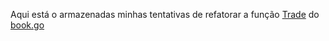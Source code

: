 Aqui está o armazenadas minhas tentativas de refatorar a função [Trade](https://github.com/NedcloarBR/FullCycle-Immersion-16/blob/main/go/internal/market/entity/book.go#L26) do [book.go](https://github.com/NedcloarBR/FullCycle-Immersion-16/blob/main/go/internal/market/entity/book.go)
